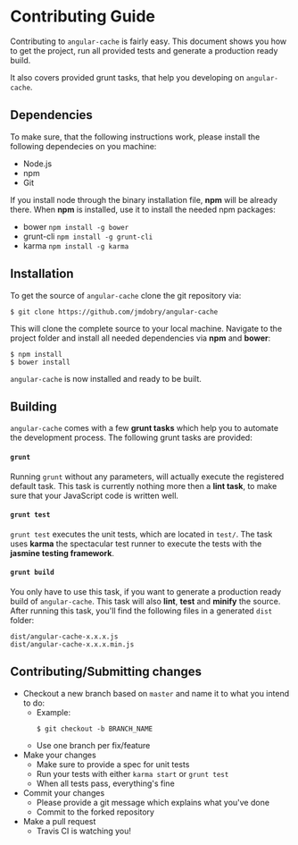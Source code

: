 # Contributing Guide

Contributing to `angular-cache` is fairly easy. This document shows you how to
get the project, run all provided tests and generate a production ready build.

It also covers provided grunt tasks, that help you developing on `angular-cache`.

## Dependencies

To make sure, that the following instructions work, please install the following dependecies
on you machine:

- Node.js
- npm
- Git

If you install node through the binary installation file, **npm** will be already there.
When **npm** is installed, use it to install the needed npm packages:

- bower `npm install -g bower`
- grunt-cli `npm install -g grunt-cli`
- karma `npm install -g karma`

## Installation

To get the source of `angular-cache` clone the git repository via:

````
$ git clone https://github.com/jmdobry/angular-cache
````

This will clone the complete source to your local machine. Navigate to the project folder
and install all needed dependencies via **npm** and **bower**:

````
$ npm install
$ bower install
````

`angular-cache` is now installed and ready to be built.

## Building

`angular-cache` comes with a few **grunt tasks** which help you to automate
the development process. The following grunt tasks are provided:

#### `grunt`

Running `grunt` without any parameters, will actually execute the registered
default task. This task is currently nothing more then a **lint task**, to make sure
that your JavaScript code is written well.

#### `grunt test`

`grunt test` executes the unit tests, which are located in `test/`. The task uses **karma** the spectacular test runner to execute the tests with the **jasmine testing framework**.

#### `grunt build`

You only have to use this task, if you want to generate a production ready build of
`angular-cache`. This task will also **lint**, **test** and **minify** the
source. After running this task, you'll find the following files in a generated
`dist` folder:

````
dist/angular-cache-x.x.x.js
dist/angular-cache-x.x.x.min.js
````

## Contributing/Submitting changes

- Checkout a new branch based on `master` and name it to what you intend to do:
  - Example:
    ````
    $ git checkout -b BRANCH_NAME
    ````
  - Use one branch per fix/feature
- Make your changes
  - Make sure to provide a spec for unit tests
  - Run your tests with either `karma start` or `grunt test`
  - When all tests pass, everything's fine
- Commit your changes
  - Please provide a git message which explains what you've done
  - Commit to the forked repository
- Make a pull request
  - Travis CI is watching you!
